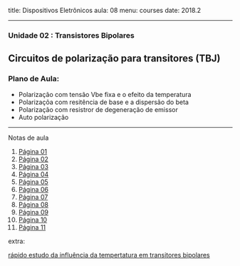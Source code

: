 title: Dispositivos Eletrônicos
aula: 08
menu: courses
date: 2018.2

---
### Unidade 02 : Transistores Bipolares
## Circuitos de polarização para transitores (TBJ)

### Plano de Aula:
* Polarização com tensão Vbe fixa e o efeito da temperatura
* Polarizaçõa com resitência de base e a dispersão do beta
* Polarização com resistror de degeneração de emissor
* Auto polarização

---

Notas de aula

1. [Página 01](/static/pdf/aula10/1.pdf)
2. [Página 02](/static/pdf/aula10/2.pdf)
3. [Página 03](/static/pdf/aula10/3.pdf)
4. [Página 04](/static/pdf/aula10/4.pdf)
5. [Página 05](/static/pdf/aula10/5.pdf)
6. [Página 06](/static/pdf/aula10/6.pdf)
7. [Página 07](/static/pdf/aula10/7.pdf)
8. [Página 08](/static/pdf/aula10/8.pdf)
9. [Página 09](/static/pdf/aula10/9.pdf)
10. [Página 10](/static/pdf/aula10/10.pdf)
11. [Página 11](/static/pdf/aula10/11.pdf)

extra:

[rápido estudo da influência da tempertatura em transitores bipolares](https://github.com/rsmarinho/notebooks/blob/master/temperature_study.ipynb)
